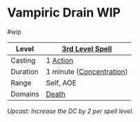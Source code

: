 # Vampiric Drain WIP
#wip

| Level    | [3rd Level Spell](../../../Spell%20Level.md)          |
| -------- | ----------------------------------------------------- |
| Casting  | 1 [Action](../../../../Game%20Procedures/Action.md)   |
| Duration | 1 minute ([Concentration](../../../Concentration.md)) |
| Range    | Self, AOE                                             |
| Domains  | [Death](../../../Spell%20Domains/Death.md)            |





*Upcast: Increase the DC by 2 per spell level.*